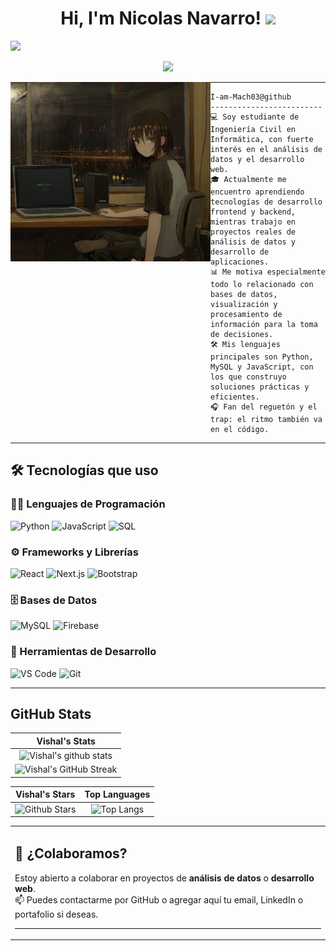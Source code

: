 <h1 align="center">
Hi, I'm Nicolas Navarro!
  <img src="https://media.giphy.com/media/hvRJCLFzcasrR4ia7z/giphy.gif" width="30"></h1>
 <!--<img src="https://komarev.com/ghpvc/?username=I-am-vishalmaurya&label=Profile%20Views&color=0e75b6&style=flat" align='right' alt="vishalmaurya" />-->
 <img src="https://gpvc.arturio.dev/I-am-vishalmaurya"</a> 
<br/>

<!-- Typing SVG by DenverCoder1 - https://github.com/DenverCoder1/readme-typing-svg -->
<p align="center">
  <a href="https://github.com/DenverCoder1/readme-typing-svg"><img src="https://readme-typing-svg.herokuapp.com?lines=Computer+Science+Student;Full+Stack+Web+Developer;Freelancer;DS%20|%20AI%20|%20ML%20Enthusiastic;Always%20learning%20new%20things&center=true&width=380&height=45"></a>
</p>

<img align="left" src="https://github.com/I-am-vishalmaurya/I-am-vishalmaurya/blob/main/cropped_image.png" alt="Unfortunately I didn't find the author of the pic, feel to open a pull request if found" width="320" />
<hr>

```
I-am-Mach03@github
-------------------------
💻 Soy estudiante de Ingeniería Civil en Informática, con fuerte interés en el análisis de datos y el desarrollo web.
🎓 Actualmente me encuentro aprendiendo tecnologías de desarrollo frontend y backend, mientras trabajo en proyectos reales de análisis de datos y desarrollo de aplicaciones.
📊 Me motiva especialmente todo lo relacionado con bases de datos, visualización y procesamiento de información para la toma de decisiones.
🛠️ Mis lenguajes principales son Python, MySQL y JavaScript, con los que construyo soluciones prácticas y eficientes.
🎧 Fan del reguetón y el trap: el ritmo también va en el código.
```
<hr>

## 🛠️ Tecnologías que uso

### 👨‍💻 Lenguajes de Programación
<p>
    <img alt="Python" src="https://img.shields.io/badge/Python-%2314354C.svg?logo=python&logoColor=white">
    <img alt="JavaScript" src="https://img.shields.io/badge/JavaScript-%23F7DF1E.svg?logo=javascript&logoColor=black">
    <img alt="SQL" src="https://img.shields.io/badge/SQL-%23025E8C.svg?logo=amazon-dynamodb&logoColor=white">
</p>

### ⚙️ Frameworks y Librerías
<p>
    <img alt="React" src="https://img.shields.io/badge/React-20232A?logo=react&logoColor=61DAFB">
    <img alt="Next.js" src="https://img.shields.io/badge/Next.js-000000?logo=nextdotjs&logoColor=white">
    <img alt="Bootstrap" src="https://img.shields.io/badge/Bootstrap-563D7C?logo=bootstrap&logoColor=white">
</p>

### 🗄️ Bases de Datos
<p>
    <img alt="MySQL" src="https://img.shields.io/badge/MySQL-00000F?logo=mysql&logoColor=white">
    <img alt="Firebase" src="https://img.shields.io/badge/Firebase-FFCA28?logo=firebase&logoColor=white">
</p>

### 🧰 Herramientas de Desarrollo
<p>
    <img alt="VS Code" src="https://img.shields.io/badge/Visual%20Studio%20Code-0078d7.svg?logo=visual-studio-code&logoColor=white">
    <img alt="Git" src="https://img.shields.io/badge/Git-%23F05033.svg?logo=git&logoColor=white">
</p>

---

## GitHub Stats


|                                                                     Vishal's Stats                                                                     |
|:------------------------------------------------------------------------------------------------------------------------------------------------------:|
| ![Vishal's github stats](https://github-readme-stats.vercel.app/api?username=I-am-vishalmaurya&show_icons=true&theme=algolia)              | 
| ![Vishal's GitHub Streak](https://github-readme-streak-stats.herokuapp.com/?user=I-am-vishalmaurya&theme=algolia)                    | 
    

|                                                                                                      Vishal's Stars                                                                                                       |                                                           Top Languages                                                           |      
|:-------------------------------------------------------------------------------------------------------------------------------------------------------------------------------------------------------------------------:|:---------------------------------------------------------------------------------------------------------------------------------:|
| ![Github Stars](https://github-readme-stats.vercel.app/api?username=I-am-vishalmaurya&show_icons=true&locale=en&count_private=true&hide_rank=true&custom_title=My%20GitHub%20Stats&disable_animations=true&theme=algolia) | ![Top Langs](https://github-readme-stats.vercel.app/api/top-langs/?username=Aditya664&langs_count=8&theme=algolia&layout=compact) |




<table style="border: none">
  <tr>
  <td width="50%" valign="top">

## 🤝 ¿Colaboramos?

Estoy abierto a colaborar en proyectos de **análisis de datos** o **desarrollo web**.  
📫 Puedes contactarme por GitHub o agregar aquí tu email, LinkedIn o portafolio si deseas.

---


